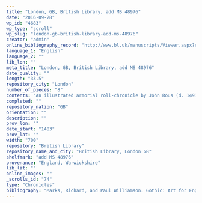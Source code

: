 ```yaml
---
title: "London, GB, British Library, add MS 48976"
date: "2016-09-28"
wp_id: "4683"
wp_type: "scroll"
wp_slug: "london-gb-british-library-add-ms-48976"
creator: "admin"
online_bibliography_record: "http://www.bl.uk/manuscripts/Viewer.aspx?ref=add_ms_48976_f001ar"
language_1: "English"
language_2: ""
lib_lon: ""
meta_title: "London, GB, British Library, add MS 48976"
date_quality: ""
length: "33.5"
repository_city: "London"
number_of_pieces: "8"
contents: "An illustrated armorial roll-chronicle by John Rous (d. 1491), chantry priest of Guy's Cliffe, in the county of Warwick, commemorating the benefactors of the town of Warwick and celebrating the deeds of holders of the Warwick earldom. Inscription on the dorse, 'This rol was laburd & finishid by Master John Rows of Warrewyk'."
completed: ""
repository_nation: "GB"
orientation: ""
description: ""
prov_lon: ""
date_start: "1483"
prov_lat: ""
width: "700"
repository: "British Library"
repository_name_and_city: "British Library, London GB"
shelfmark: "add MS 48976"
provenance: "England, Warwickshire"
lib_lat: ""
online_images: ""
_scrolls_id: "74"
type: "Chronicles"
bibliography: "Marks, Richard, and Paul Williamson. Gothic: Art for England 1400-1547. London: V&A, 2003."
---
```



